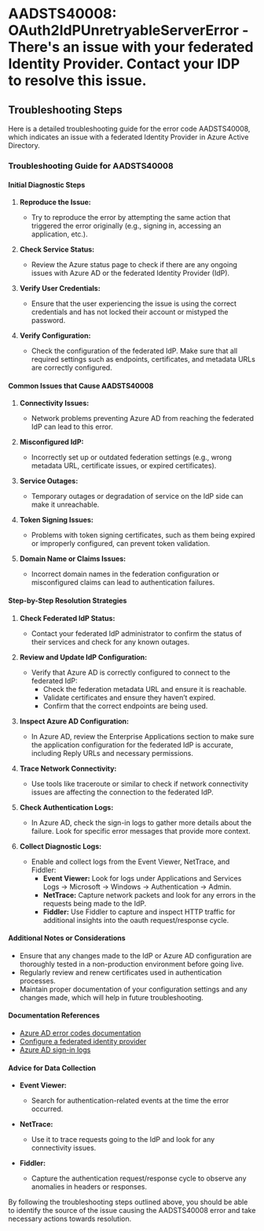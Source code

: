 
# AADSTS40008: OAuth2IdPUnretryableServerError - There's an issue with your federated Identity Provider. Contact your IDP to resolve this issue.


## Troubleshooting Steps
Here is a detailed troubleshooting guide for the error code AADSTS40008, which indicates an issue with a federated Identity Provider in Azure Active Directory.

### Troubleshooting Guide for AADSTS40008

#### Initial Diagnostic Steps

1. **Reproduce the Issue:**
   - Try to reproduce the error by attempting the same action that triggered the error originally (e.g., signing in, accessing an application, etc.).

2. **Check Service Status:**
   - Review the Azure status page to check if there are any ongoing issues with Azure AD or the federated Identity Provider (IdP).

3. **Verify User Credentials:**
   - Ensure that the user experiencing the issue is using the correct credentials and has not locked their account or mistyped the password.

4. **Verify Configuration:**
   - Check the configuration of the federated IdP. Make sure that all required settings such as endpoints, certificates, and metadata URLs are correctly configured.

#### Common Issues that Cause AADSTS40008

1. **Connectivity Issues:**
   - Network problems preventing Azure AD from reaching the federated IdP can lead to this error.

2. **Misconfigured IdP:**
   - Incorrectly set up or outdated federation settings (e.g., wrong metadata URL, certificate issues, or expired certificates).

3. **Service Outages:**
   - Temporary outages or degradation of service on the IdP side can make it unreachable.

4. **Token Signing Issues:**
   - Problems with token signing certificates, such as them being expired or improperly configured, can prevent token validation.

5. **Domain Name or Claims Issues:**
   - Incorrect domain names in the federation configuration or misconfigured claims can lead to authentication failures.

#### Step-by-Step Resolution Strategies

1. **Check Federated IdP Status:**
   - Contact your federated IdP administrator to confirm the status of their services and check for any known outages.

2. **Review and Update IdP Configuration:**
   - Verify that Azure AD is correctly configured to connect to the federated IdP:
     - Check the federation metadata URL and ensure it is reachable.
     - Validate certificates and ensure they haven’t expired.
     - Confirm that the correct endpoints are being used.

3. **Inspect Azure AD Configuration:**
   - In Azure AD, review the Enterprise Applications section to make sure the application configuration for the federated IdP is accurate, including Reply URLs and necessary permissions.

4. **Trace Network Connectivity:**
   - Use tools like traceroute or similar to check if network connectivity issues are affecting the connection to the federated IdP.

5. **Check Authentication Logs:**
   - In Azure AD, check the sign-in logs to gather more details about the failure. Look for specific error messages that provide more context.

6. **Collect Diagnostic Logs:**
   - Enable and collect logs from the Event Viewer, NetTrace, and Fiddler:
     - **Event Viewer:** Look for logs under Applications and Services Logs → Microsoft → Windows → Authentication → Admin.
     - **NetTrace:** Capture network packets and look for any errors in the requests being made to the IdP.
     - **Fiddler:** Use Fiddler to capture and inspect HTTP traffic for additional insights into the oauth request/response cycle.

#### Additional Notes or Considerations

- Ensure that any changes made to the IdP or Azure AD configuration are thoroughly tested in a non-production environment before going live.
- Regularly review and renew certificates used in authentication processes.
- Maintain proper documentation of your configuration settings and any changes made, which will help in future troubleshooting.

#### Documentation References

- [Azure AD error codes documentation](https://docs.microsoft.com/en-us/azure/active-directory/develop/reference-aad-error-codes)
- [Configure a federated identity provider](https://docs.microsoft.com/en-us/azure/active-directory/develop/v2-oauth2-protocol)
- [Azure AD sign-in logs](https://docs.microsoft.com/en-us/azure/active-directory/reports-monitoring/reference-sign-ins)

#### Advice for Data Collection

- **Event Viewer:**
  - Search for authentication-related events at the time the error occurred.
  
- **NetTrace:**
  - Use it to trace requests going to the IdP and look for any connectivity issues.

- **Fiddler:**
  - Capture the authentication request/response cycle to observe any anomalies in headers or responses.

By following the troubleshooting steps outlined above, you should be able to identify the source of the issue causing the AADSTS40008 error and take necessary actions towards resolution.